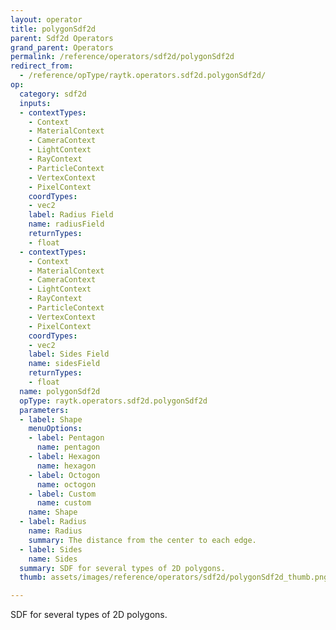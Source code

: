 ```yaml
---
layout: operator
title: polygonSdf2d
parent: Sdf2d Operators
grand_parent: Operators
permalink: /reference/operators/sdf2d/polygonSdf2d
redirect_from:
  - /reference/opType/raytk.operators.sdf2d.polygonSdf2d/
op:
  category: sdf2d
  inputs:
  - contextTypes:
    - Context
    - MaterialContext
    - CameraContext
    - LightContext
    - RayContext
    - ParticleContext
    - VertexContext
    - PixelContext
    coordTypes:
    - vec2
    label: Radius Field
    name: radiusField
    returnTypes:
    - float
  - contextTypes:
    - Context
    - MaterialContext
    - CameraContext
    - LightContext
    - RayContext
    - ParticleContext
    - VertexContext
    - PixelContext
    coordTypes:
    - vec2
    label: Sides Field
    name: sidesField
    returnTypes:
    - float
  name: polygonSdf2d
  opType: raytk.operators.sdf2d.polygonSdf2d
  parameters:
  - label: Shape
    menuOptions:
    - label: Pentagon
      name: pentagon
    - label: Hexagon
      name: hexagon
    - label: Octogon
      name: octogon
    - label: Custom
      name: custom
    name: Shape
  - label: Radius
    name: Radius
    summary: The distance from the center to each edge.
  - label: Sides
    name: Sides
  summary: SDF for several types of 2D polygons.
  thumb: assets/images/reference/operators/sdf2d/polygonSdf2d_thumb.png

---
```



SDF for several types of 2D polygons.